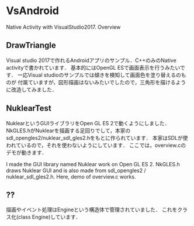 # VsAndroid
Native Activity with VisualStudio2017.
Overview

## DrawTriangle
Visual studio 2017で作れるAndroidアプリのサンプル．C++のみのNative activityで書かれています．
基本的にはOpenGL ESで画面表示を行うみたいです．
一応Visual studioのサンプルでは傾きを検知して画面色を塗り替えるのものが
付属ていますが，図形描画はないみたいでしたので，三角形を描けるように改造してみました．

## NuklearTest
NuklearというGUIライブラリをOpen GL ES 2で動くようにしました．
NkGLES.hがNuklearを描画する足回りでして，本家のsdl_opengles2/nuklear_sdl_gles2.hをもとに作られています．
本家はSDLが使われているので，それを使わないようにしています．
ここでは，overview.cのデモが動きます．

I made the GUI library named Nuklear work on Open GL ES 2.
NkGLES.h draws Nuklear GUI and is also made from sdl_opengles2 / nuklear_sdl_gles2.h.
Here, demo of overview.c works.

## ??
描画やイベント処理はEngineという構造体で管理されていました．
これをクラス化(class Engine)しています．

